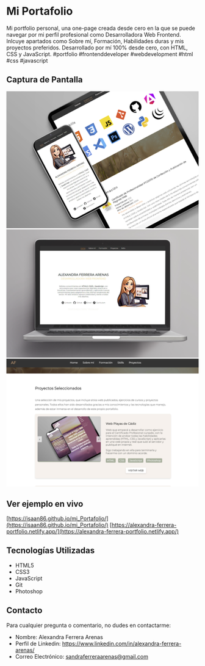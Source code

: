 # Mi Portafolio

Mi portfolio personal, una one-page creada desde cero en la que se puede navegar por mi perfil profesional como Desarrolladora Web Frontend.
Inlcuye apartados como Sobre mí, Formación, Habilidades duras y mis proyectos preferidos.
Desarrollado por mí 100% desde cero, con HTML, CSS y JavaScript.
#portfolio #frontenddeveloper #webdevelopment #html #css #javascript

## Captura de Pantalla

![Mi Web](img/image/portfolio1.jpg)
![Mi Web](img/image/portfolio2.jpg)
![Mi Web](img/image/portfolio3.jpg)

## Ver ejemplo en vivo
[https://isaan86.github.io/mi_Portafolio/](https://isaan86.github.io/mi_Portafolio/)
[https://alexandra-ferrera-portfolio.netlify.app/](https://alexandra-ferrera-portfolio.netlify.app/)

## Tecnologías Utilizadas

- HTML5
- CSS3
- JavaScript
- Git
- Photoshop

## Contacto

Para cualquier pregunta o comentario, no dudes en contactarme:

- Nombre: Alexandra Ferrera Arenas
- Perfil de Linkedin: https://www.linkedin.com/in/alexandra-ferrera-arenas/
- Correo Electrónico: sandraferreraarenas@gmail.com